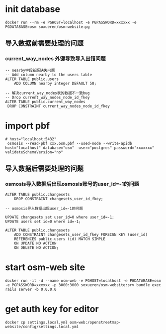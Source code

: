 # init database 
```
docker run --rm -e PGHOST=localhost -e PGPASSWORD=xxxxxx -e PGDATABASE=osm soxueren/osm-website:pg
```
## 导入数据前需要处理的问题

###  current_way_nodes 外键导致导入出错问题
```
-- nearby字段新版缺失问题
-- Add column nearby to the users table
ALTER TABLE public.users
    ADD COLUMN nearby integer DEFAULT 50;
    
-- 解决current_way_nodes表的数据不一致bug    
-- Drop current_way_nodes_node_id_fkey   
ALTER TABLE public.current_way_nodes
 DROP CONSTRAINT current_way_nodes_node_id_fkey
```

# import pbf
```
# host="localhost:5432"
 osmosis --read-pbf xxx.osm.pbf --used-node --write-apidb host="localhost" database="osm"  user="postgres" password="xxxxxxx" validateSchemaVersion="no"
```
## 导入数据后需要处理的问题

###  osmosis导入数据后出现osmosis账号的user_id=-1的问题
```
ALTER TABLE public.changesets
    DROP CONSTRAINT changesets_user_id_fkey;
    
-- osmosis导入数据出现user_id=-1的问题

UPDATE changesets set user_id=0 where user_id=-1;
UPDATE users set id=0 where id=-1;

ALTER TABLE public.changesets
    ADD CONSTRAINT changesets_user_id_fkey FOREIGN KEY (user_id)
    REFERENCES public.users (id) MATCH SIMPLE
    ON UPDATE NO ACTION
    ON DELETE NO ACTION;
```
#  start osm-web site
```
docker run -it -d --name osm-web -e PGHOST=localhost -e PGDATABASE=osm -e PGPASSWORD=xxxxxx -p 3000:3000 soxueren/osm-website:srv bundle exec rails server -b 0.0.0.0
```
# get auth key for editor
```
docker cp settings.local.yml osm-web:/openstreetmap-website/config/settings.local.yml
```
